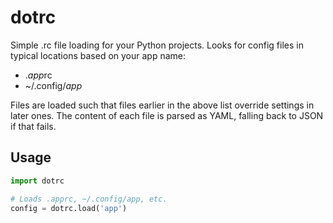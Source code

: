 dotrc
=====

Simple .rc file loading for your Python projects. Looks for config files
in typical locations based on your app name:

* .*app*rc
* ~/.config/*app*

Files are loaded such that files earlier in the above list override settings
in later ones. The content of each file is parsed as YAML, falling back to
JSON if that fails.

## Usage

```python
import dotrc

# Loads .apprc, ~/.config/app, etc.
config = dotrc.load('app')
```
